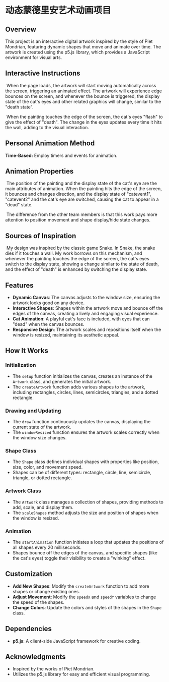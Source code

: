 # 动态蒙德里安艺术动画项目

## Overview

This project is an interactive digital artwork inspired by the style of Piet Mondrian, featuring dynamic shapes that move and animate over time. The artwork is created using the p5.js library, which provides a JavaScript environment for visual arts.

## **Interactive Instructions**

​	When the page loads, the artwork will start moving automatically across the screen, triggering an animated effect. The artwork will experience edge bounces on the screen, and whenever the bounce is triggered, the display state of the cat's eyes and other related graphics will change, similar to the "death state".

​	When the painting touches the edge of the screen, the cat's eyes "flash" to give the effect of "death". The change in the eyes updates every time it hits the wall, adding to the visual interaction.

## **Personal Animation Method**

**Time-Based:**  Employ timers and events for animation.

## **Animation Properties**

​	The position of the painting and the display state of the cat's eye are the main attributes of animation. When the painting hits the edge of the screen, it bounces and changes direction, and the display state of "catevent1", "catevent2" and the cat's eye are switched, causing the cat to appear in a "dead" state.

​	The difference from the other team members is that this work pays more attention to position movement and shape display/hide state changes.

## **Sources of Inspiration**

​	My design was inspired by the classic game Snake. In Snake, the snake dies if it touches a wall. My work borrows on this mechanism, and whenever the painting touches the edge of the screen, the cat's eyes switch to the display state, showing a change similar to the state of death, and the effect of "death" is enhanced by switching the display state.

## Features

- **Dynamic Canvas**: The canvas adjusts to the window size, ensuring the artwork looks good on any device.
- **Interactive Shapes**: Shapes within the artwork move and bounce off the edges of the canvas, creating a lively and engaging visual experience.
- **Cat Animation**: A playful cat's face is included, with eyes that can "dead" when the canvas bounces.
- **Responsive Design**: The artwork scales and repositions itself when the window is resized, maintaining its aesthetic appeal.

## How It Works

### Initialization

- The `setup` function initializes the canvas, creates an instance of the `Artwork` class, and generates the initial artwork.
- The `createArtwork` function adds various shapes to the artwork, including rectangles, circles, lines, semicircles, triangles, and a dotted rectangle.

### Drawing and Updating

- The `draw` function continuously updates the canvas, displaying the current state of the artwork.
- The `windowResized` function ensures the artwork scales correctly when the window size changes.

### Shape Class

- The `Shape` class defines individual shapes with properties like position, size, color, and movement speed.
- Shapes can be of different types: rectangle, circle, line, semicircle, triangle, or dotted rectangle.

### Artwork Class

- The `Artwork` class manages a collection of shapes, providing methods to add, scale, and display them.
- The `scaleShapes` method adjusts the size and position of shapes when the window is resized.

### Animation

- The `startAnimation` function initiates a loop that updates the positions of all shapes every 20 milliseconds.
- Shapes bounce off the edges of the canvas, and specific shapes (like the cat's eyes) toggle their visibility to create a "winking" effect.

## Customization

- **Add New Shapes**: Modify the `createArtwork` function to add more shapes or change existing ones.
- **Adjust Movement**: Modify the `speedX` and `speedY` variables to change the speed of the shapes.
- **Change Colors**: Update the colors and styles of the shapes in the `Shape` class.

## Dependencies

- **p5.js**: A client-side JavaScript framework for creative coding.

## Acknowledgments

- Inspired by the works of Piet Mondrian.
- Utilizes the p5.js library for easy and efficient visual programming.

